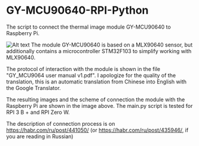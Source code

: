 # GY-MCU90640-RPI-Python
The script to connect the thermal image module GY-MCU90640 to Raspberry Pi.

![Alt text](https://github.com/vvkuryshev/GY-MCU90640-RPI-Python/blob/master/Termovision_github.jpg?raw=true "Title")
The module GY-MCU90640 is based on a MLX90640 sensor, but additionally contains a microcontroller STM32F103 to simplify working with MLX90640.

The protocol of interaction with the module is shown in the file "GY_MCU9064 user manual v1.pdf". I apologize for the quality of the translation, this is an automatic translation from Chinese into English with the Google Translator.

The resulting images and the scheme of connection the module with the Raspberry Pi are shown in the image above. The main.py script is tested for RPI 3 B + and RPI Zero W.

The description of connection process is on https://habr.com/ru/post/441050/ (or https://habr.com/ru/post/435946/, if you are reading in Russian)
